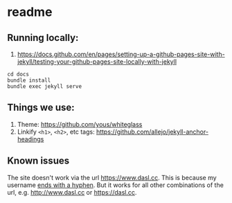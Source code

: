 # readme

## Running locally:
1. https://docs.github.com/en/pages/setting-up-a-github-pages-site-with-jekyll/testing-your-github-pages-site-locally-with-jekyll

```
cd docs
bundle install
bundle exec jekyll serve
```

## Things we use:
1. Theme: https://github.com/yous/whiteglass
1. Linkify `<h1>`, `<h2>`, etc tags: https://github.com/allejo/jekyll-anchor-headings

## Known issues
The site doesn't work via the url https://www.dasl.cc. This is because my username [ends with a hyphen](https://docs.github.com/en/pages/configuring-a-custom-domain-for-your-github-pages-site/troubleshooting-custom-domains-and-github-pages#url-formatting-on-linux). But it works for all other combinations of the url, e.g. http://www.dasl.cc or https://dasl.cc.